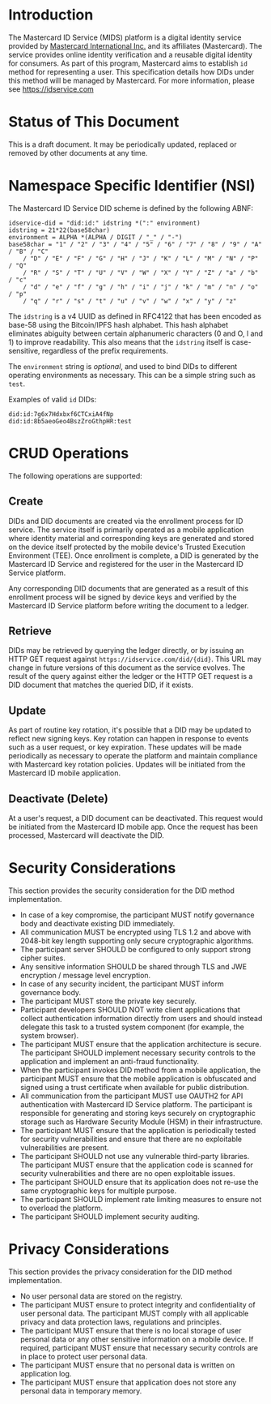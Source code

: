 # Introduction

The Mastercard ID Service (MIDS) platform is a digital identity service provided by [Mastercard International Inc.](https://www.mastercard.com) and its affiliates (Mastercard).  The service provides online identity verification and a reusable digital identity for consumers.  As part of this program, Mastercard aims to establish `id` method for representing a user.  This specification details how DIDs under this method will be managed by Mastercard.  For more information, please see https://idservice.com

# Status of This Document

This is a draft document.  It may be periodically updated, replaced or removed by other documents at any time.

# Namespace Specific Identifier (NSI)

The Mastercard ID Service DID scheme is defined by the following ABNF:

```
idservice-did = "did:id:" idstring *(":" environment)
idstring = 21*22(base58char)
environment = ALPHA *(ALPHA / DIGIT / "_" / "-")
base58char = "1" / "2" / "3" / "4" / "5" / "6" / "7" / "8" / "9" / "A" / "B" / "C"
    / "D" / "E" / "F" / "G" / "H" / "J" / "K" / "L" / "M" / "N" / "P" / "Q"
    / "R" / "S" / "T" / "U" / "V" / "W" / "X" / "Y" / "Z" / "a" / "b" / "c"
    / "d" / "e" / "f" / "g" / "h" / "i" / "j" / "k" / "m" / "n" / "o" / "p"
    / "q" / "r" / "s" / "t" / "u" / "v" / "w" / "x" / "y" / "z"
```

The `idstring` is a v4 UUID as defined in RFC4122 that has been encoded as base-58 using the Bitcoin/IPFS hash alphabet.  This hash alphabet eliminates abiguity between certain alphanumeric characters (0 and O, l and 1) to improve readability.  This also means that the `idstring` itself is case-sensitive, regardless of the prefix requirements.

The `environment` string is *optional*, and used to bind DIDs to different operating environments as necessary.  This can be a simple string such as `test`.

Examples of valid `id` DIDs:

```
did:id:7g6x7Hdxbxf6CTCxiA4fNp
did:id:8b5aeoGeo4BszZroGthpHR:test
```

# CRUD Operations

The following operations are supported:

## Create

DIDs and DID documents are created via the enrollment process for ID service.  The service itself is primarily operated as a mobile application where identity material and corresponding keys are generated and stored on the device itself protected by the mobile device's Trusted Execution Environment (TEE).  Once enrollment is complete, a DID is generated by the Mastercard ID Service and registered for the user in the Mastercard ID Service platform.

Any corresponding DID documents that are generated as a result of this enrollment process will be signed by device keys and verified by the Mastercard ID Service platform before writing the document to a ledger.

## Retrieve

DIDs may be retrieved by querying the ledger directly, or by issuing an HTTP GET request against `https://idservice.com/did/{did}`.  This URL may change in future versions of this document as the service evolves.  The result of the query against either the ledger or the HTTP GET request is a DID document that matches the queried DID, if it exists.

## Update

As part of routine key rotation, it's possible that a DID may be updated to reflect new signing keys.  Key rotation can happen in response to events such as a user request, or key expiration.  These updates will be made periodically as necessary to operate the platform and maintain compliance with Mastercard key rotation policies.  Updates will be initiated from the Mastercard ID mobile application.

## Deactivate (Delete)

At a user's request, a DID document can be deactivated.  This request would be initiated from the Mastercard ID mobile app.  Once the request has been processed, Mastercard will deactivate the DID.

# Security Considerations

This section provides the security consideration for the DID method implementation.

 - In case of a key compromise, the participant MUST notify governance body and deactivate existing DID immediately.
 - All communication MUST be encrypted using TLS 1.2 and above with 2048-bit key length supporting only secure cryptographic algorithms.
 - The participant server SHOULD be configured to only support strong cipher suites.
 - Any sensitive information SHOULD be shared through TLS and JWE encryption / message level encryption.
 - In case of any security incident, the participant MUST inform governance body.
 - The participant MUST store the private key securely.
 - Participant developers SHOULD NOT write client applications that collect authentication information directly from users and should instead delegate this task to a trusted system component (for example, the system browser).
 - The participant MUST ensure that the application architecture is secure. The participant SHOULD implement necessary security controls to the application and implement an anti-fraud functionality.
 - When the participant invokes DID method from a mobile application, the participant MUST ensure that the mobile application is obfuscated and signed using a trust certificate when available for public distribution.
 - All communication from the participant MUST use OAUTH2 for API authentication with Mastercard ID Service platform. The participant is responsible for generating and storing keys securely on cryptographic storage such as Hardware Security Module (HSM) in their infrastructure.
 - The participant MUST ensure that the application is periodically tested for security vulnerabilities and ensure that there are no exploitable vulnerabilities are present.
 - The participant SHOULD not use any vulnerable third-party libraries. The participant MUST ensure that the application code is scanned for security vulnerabilities and there are no open exploitable issues.
 - The participant SHOULD ensure that its application does not re-use the same cryptographic keys for multiple purpose.
 - The participant SHOULD implement rate limiting measures to ensure not to overload the platform.
 - The participant SHOULD implement security auditing.


# Privacy Considerations

This section provides the privacy consideration for the DID method implementation.

 - No user personal data are stored on the registry.
 - The participant MUST ensure to protect integrity and confidentiality of user personal data. The participant MUST comply with all applicable privacy and data protection laws, regulations and principles.
 - The participant MUST ensure that there is no local storage of user personal data or any other sensitive information on a mobile device. If required, participant MUST ensure that necessary security controls are in place to protect user personal data.
 - The participant MUST ensure that no personal data is written on application log.
 - The participant MUST ensure that application does not store any personal data in temporary memory.
